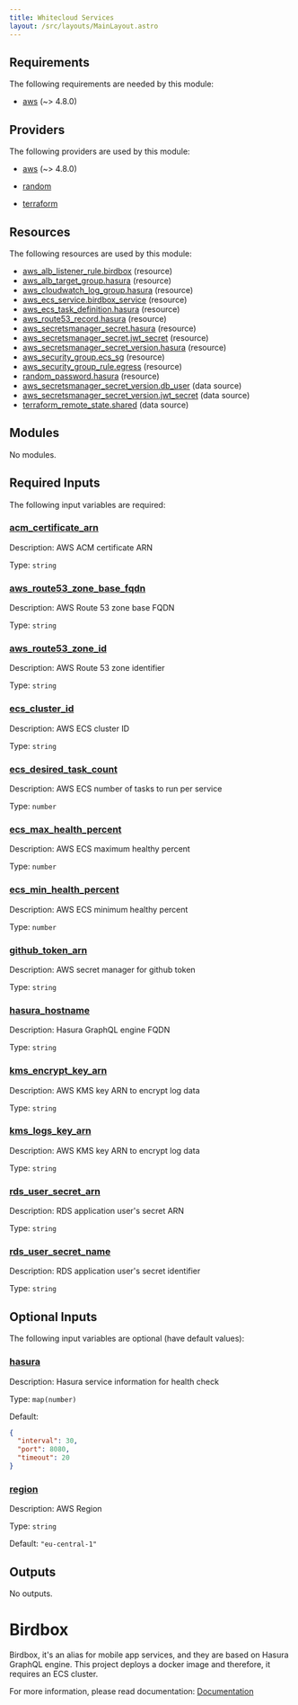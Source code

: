 ```yaml
---
title: Whitecloud Services
layout: /src/layouts/MainLayout.astro
---
```




## Requirements

The following requirements are needed by this module:

- <a name="requirement_aws"></a> [aws](#requirement\_aws) (~> 4.8.0)

## Providers

The following providers are used by this module:

- <a name="provider_aws"></a> [aws](#provider\_aws) (~> 4.8.0)

- <a name="provider_random"></a> [random](#provider\_random)

- <a name="provider_terraform"></a> [terraform](#provider\_terraform)

## Resources

The following resources are used by this module:

- [aws_alb_listener_rule.birdbox](https://registry.terraform.io/providers/hashicorp/aws/latest/docs/resources/alb_listener_rule) (resource)
- [aws_alb_target_group.hasura](https://registry.terraform.io/providers/hashicorp/aws/latest/docs/resources/alb_target_group) (resource)
- [aws_cloudwatch_log_group.hasura](https://registry.terraform.io/providers/hashicorp/aws/latest/docs/resources/cloudwatch_log_group) (resource)
- [aws_ecs_service.birdbox_service](https://registry.terraform.io/providers/hashicorp/aws/latest/docs/resources/ecs_service) (resource)
- [aws_ecs_task_definition.hasura](https://registry.terraform.io/providers/hashicorp/aws/latest/docs/resources/ecs_task_definition) (resource)
- [aws_route53_record.hasura](https://registry.terraform.io/providers/hashicorp/aws/latest/docs/resources/route53_record) (resource)
- [aws_secretsmanager_secret.hasura](https://registry.terraform.io/providers/hashicorp/aws/latest/docs/resources/secretsmanager_secret) (resource)
- [aws_secretsmanager_secret.jwt_secret](https://registry.terraform.io/providers/hashicorp/aws/latest/docs/resources/secretsmanager_secret) (resource)
- [aws_secretsmanager_secret_version.hasura](https://registry.terraform.io/providers/hashicorp/aws/latest/docs/resources/secretsmanager_secret_version) (resource)
- [aws_security_group.ecs_sg](https://registry.terraform.io/providers/hashicorp/aws/latest/docs/resources/security_group) (resource)
- [aws_security_group_rule.egress](https://registry.terraform.io/providers/hashicorp/aws/latest/docs/resources/security_group_rule) (resource)
- [random_password.hasura](https://registry.terraform.io/providers/hashicorp/random/latest/docs/resources/password) (resource)
- [aws_secretsmanager_secret_version.db_user](https://registry.terraform.io/providers/hashicorp/aws/latest/docs/data-sources/secretsmanager_secret_version) (data source)
- [aws_secretsmanager_secret_version.jwt_secret](https://registry.terraform.io/providers/hashicorp/aws/latest/docs/data-sources/secretsmanager_secret_version) (data source)
- [terraform_remote_state.shared](https://registry.terraform.io/providers/hashicorp/terraform/latest/docs/data-sources/remote_state) (data source)

## Modules

No modules.

## Required Inputs

The following input variables are required:

### <a name="input_acm_certificate_arn"></a> [acm\_certificate\_arn](#input\_acm\_certificate\_arn)

Description: AWS ACM certificate ARN

Type: `string`

### <a name="input_aws_route53_zone_base_fqdn"></a> [aws\_route53\_zone\_base\_fqdn](#input\_aws\_route53\_zone\_base\_fqdn)

Description: AWS Route 53 zone base FQDN

Type: `string`

### <a name="input_aws_route53_zone_id"></a> [aws\_route53\_zone\_id](#input\_aws\_route53\_zone\_id)

Description: AWS Route 53 zone identifier

Type: `string`

### <a name="input_ecs_cluster_id"></a> [ecs\_cluster\_id](#input\_ecs\_cluster\_id)

Description: AWS ECS cluster ID

Type: `string`

### <a name="input_ecs_desired_task_count"></a> [ecs\_desired\_task\_count](#input\_ecs\_desired\_task\_count)

Description: AWS ECS number of tasks to run per service

Type: `number`

### <a name="input_ecs_max_health_percent"></a> [ecs\_max\_health\_percent](#input\_ecs\_max\_health\_percent)

Description: AWS ECS maximum healthy percent

Type: `number`

### <a name="input_ecs_min_health_percent"></a> [ecs\_min\_health\_percent](#input\_ecs\_min\_health\_percent)

Description: AWS ECS minimum healthy percent

Type: `number`

### <a name="input_github_token_arn"></a> [github\_token\_arn](#input\_github\_token\_arn)

Description: AWS secret manager for github token

Type: `string`

### <a name="input_hasura_hostname"></a> [hasura\_hostname](#input\_hasura\_hostname)

Description: Hasura GraphQL engine FQDN

Type: `string`

### <a name="input_kms_encrypt_key_arn"></a> [kms\_encrypt\_key\_arn](#input\_kms\_encrypt\_key\_arn)

Description: AWS KMS key ARN to encrypt log data

Type: `string`

### <a name="input_kms_logs_key_arn"></a> [kms\_logs\_key\_arn](#input\_kms\_logs\_key\_arn)

Description: AWS KMS key ARN to encrypt log data

Type: `string`

### <a name="input_rds_user_secret_arn"></a> [rds\_user\_secret\_arn](#input\_rds\_user\_secret\_arn)

Description: RDS application user's secret ARN

Type: `string`

### <a name="input_rds_user_secret_name"></a> [rds\_user\_secret\_name](#input\_rds\_user\_secret\_name)

Description: RDS application user's secret identifier

Type: `string`

## Optional Inputs

The following input variables are optional (have default values):

### <a name="input_hasura"></a> [hasura](#input\_hasura)

Description: Hasura service information for health check

Type: `map(number)`

Default:

```json
{
  "interval": 30,
  "port": 8080,
  "timeout": 20
}
```

### <a name="input_region"></a> [region](#input\_region)

Description: AWS Region

Type: `string`

Default: `"eu-central-1"`

## Outputs

No outputs.




# Birdbox

Birdbox, it's an alias for mobile app services, and they are based on Hasura GraphQL engine. This project deploys a docker image and therefore, it requires an ECS cluster.

For more information, please read documentation:
[Documentation](https://www.notion.so/whtbx/Birdbox-556a6d7ed9d342d989436b6c60f88b5d)
